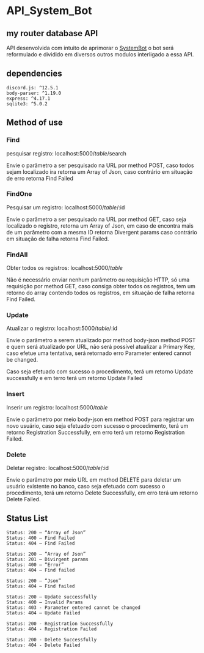 # API_System_Bot

## my router database API

API desenvolvida com intuito de aprimorar o <a href="https://github.com/iSherlott/SystemBot">SystemBot</a> o bot será reformulado e dividido em diversos outros modulos interligado a essa API.

## dependencies

`discord.js: ^12.5.1` <br />
`body-parser: ^1.19.0` <br />
`express: ^4.17.1` <br />
`sqlite3: ^5.0.2` <br />

## Method of use

### Find

pesquisar registro: localhost:5000/<i>table</i>/search <br />

<p>Envie o parâmetro a ser pesquisado na URL por method POST, caso todos sejam localizado ira retorna um Array of Json, caso contrário em situação de erro retorna Find Failed</p>

### FindOne

Pesquisar um registro: localhost:5000/<i>table</i>/:id <br />

<p>Envie o parâmetro a ser pesquisado na URL por method GET, caso seja localizado o registro, retorna um Array of Json, em caso de encontra mais de um parâmetro com a mesma ID retorna Divergent params caso contrário em situação de falha retorna Find Failed.</p>

### FindAll

Obter todos os registros: localhost:5000/<i>table</i> <br />

<p>Não é necessário enviar nenhum parâmetro ou requisição HTTP, só uma requisição por method GET, caso consiga obter todos os registros, tem um retorno do array contendo todos os registros, em situação de falha retorna Find Failed.</p>

### Update

Atualizar o registro: localhost:5000/<i>table</i>/:id <br />

<p>Envie o parâmetro a serem atualizado por method body-json method POST e quem será atualizado por URL, não será possível atualizar a Primary Key, caso efetue uma tentativa, será retornado erro Parameter entered cannot be changed.</p>
<p>Caso seja efetuado com sucesso o procedimento, terá um retorno Update successfully e em terro terá um retorno Update Failed</p>

### Insert

Inserir um registro: localhost:5000/<i>table</i> <br />

<p>Envie o parâmetro por meio body-json em method POST para registrar um novo usuário, caso seja efetuado com sucesso o procedimento, terá um retorno Registration Successfully, em erro terá um retorno Registration Failed.</p>

### Delete

Deletar registro: localhost:5000/<i>table</i>/:id <br />

<p>Envie o parâmetro por meio URL em method DELETE para deletar um usuário existente no banco, caso seja efetuado com sucesso o procedimento, terá um retorno Delete Successfully, em erro terá um retorno Delete Failed.</p>

## Status List

```
Status: 200 – “Array of Json”
Status: 400 – Find Failed
Status: 404 – Find Failed
```

```
Status: 200 – “Array of Json”
Status: 201 – Divirgent params
Status: 400 – “Error”
Status: 404 – Find failed
```

```
Status: 200 – “Json”
Status: 404 – Find failed
```

```
Status: 200 – Update successfully
Status: 400 – Invalid Params
Status: 403 - Parameter entered cannot be changed
Status: 404 – Update Failed
```

```
Status: 200 - Registration Successfully
Status: 404 - Registration Failed
```

```
Status: 200 - Delete Successfully
Status: 404 - Delete Failed
```
